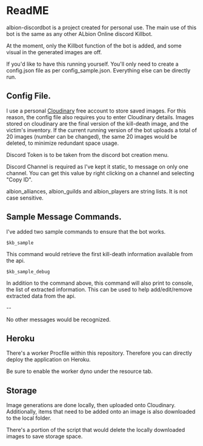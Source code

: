 # ReadME

albion-discordbot is a project created for personal use. The main use of this bot is the same as any other ALbion Online discord Killbot.

At the moment, only the Killbot function of the bot is added, and some visual in the generated images are off. 

If you'd like to have this running yourself. You'll only need to create a config.json file as per config_sample.json. Everything else can be directly run.

## Config File.

I use a personal [Cloudinary](https://cloudinary.com/) free account to store saved images. For this reason, the config file also requires you to enter Cloudinary details. Images stored on cloudinary are the final version of the kill-death image, and the victim's inventory. If the current running version of the bot uploads a total of 20 images (number can be changed), the same 20 images would be deleted, to minimize redundant space usage.

Discord Token is to be taken from the discord bot creation menu. 

Discord Channel is required as I've kept it static, to message on only one channel. You can get this value by right clicking on a channel and selecting "Copy ID".

albion_alliances, albion_guilds and albion_players are string lists. It is not case sensitive.


## Sample Message Commands.
I've added two sample commands to ensure that the bot works.

```
$kb_sample
```
This command would retrieve the first kill-death information available from the api.

```
$kb_sample_debug
```
In addition to the command above, this command will also print to console, the list of extracted information. This can be used to help add/edit/remove extracted data from the api.

--

No other messages would be recognized.


## Heroku

There's a worker Procfile within this repository. Therefore you can directly deploy the application on Heroku.

Be sure to enable the worker dyno under the resource tab.

## Storage
Image generations are done locally, then uploaded onto Cloudinary. Additionally, items that need to be added onto an image is also downloaded to the local folder.

There's a portion of the script that would delete the locally downloaded images to save storage space.
